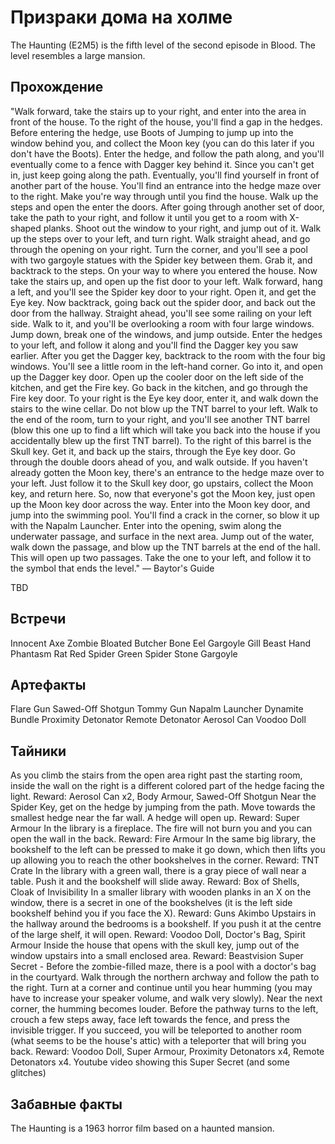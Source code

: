 # Призраки дома на холме

The Haunting (E2M5) is the fifth level of the second episode in Blood. The level resembles a large mansion.

## Прохождение

"Walk forward, take the stairs up to your right, and enter into the area in front of the house. To the right of the house, you'll find a gap in the hedges. Before entering the hedge, use Boots of Jumping to jump up into the window behind you, and collect the Moon key (you can do this later if you don't have the Boots). Enter the hedge, and follow the path along, and you'll eventually come to a fence with Dagger key behind it. Since you can't get in, just keep going along the path. Eventually, you'll find yourself in front of another part of the house. You'll find an entrance into the hedge maze over to the right. Make you're way through until you find the house. Walk up the steps and open the enter the doors. After going through another set of door, take the path to your right, and follow it until you get to a room with X-shaped planks. Shoot out the window to your right, and jump out of it. Walk up the steps over to your left, and turn right. Walk straight ahead, and go through the opening on your right. Turn the corner, and you'll see a pool with two gargoyle statues with the Spider key between them. Grab it, and backtrack to the steps. On your way to where you entered the house. Now take the stairs up, and open up the fist door to your left. Walk forward, hang a left, and you'll see the Spider key door to your right. Open it, and get the Eye key. Now backtrack, going back out the spider door, and back out the door from the hallway. Straight ahead, you'll see some railing on your left side. Walk to it, and you'll be overlooking a room with four large windows. Jump down, break one of the windows, and jump outside. Enter the hedges to your left, and follow it along and you'll find the Dagger key you saw earlier. After you get the Dagger key, backtrack to the room with the four big windows. You'll see a little room in the left-hand corner. Go into it, and open up the Dagger key door. Open up the cooler door on the left side of the kitchen, and get the Fire key. Go back in the kitchen, and go through the Fire key door. To your right is the Eye key door, enter it, and walk down the stairs to the wine cellar. Do not blow up the TNT barrel to your left. Walk to the end of the room, turn to your right, and you'll see another TNT barrel (blow this one up to find a lift which will take you back into the house if you accidentally blew up the first TNT barrel). To the right of this barrel is the Skull key. Get it, and back up the stairs, through the Eye key door. Go through the double doors ahead of you, and walk outside. If you haven't already gotten the Moon key, there's an entrance to the hedge maze over to your left. Just follow it to the Skull key door, go upstairs, collect the Moon key, and return here. So, now that everyone's got the Moon key, just open up the Moon key door across the way. Enter into the Moon key door, and jump into the swimming pool. You'll find a crack in the corner, so blow it up with the Napalm Launcher. Enter into the opening, swim along the underwater passage, and surface in the next area. Jump out of the water, walk down the passage, and blow up the TNT barrels at the end of the hall. This will open up two passages. Take the one to your left, and follow it to the symbol that ends the level." — Baytor's Guide

TBD

## Встречи

Innocent
Axe Zombie
Bloated Butcher
Bone Eel
Gargoyle
Gill Beast
Hand
Phantasm
Rat
Red Spider
Green Spider
Stone Gargoyle

## Артефакты

Flare Gun
Sawed-Off Shotgun
Tommy Gun
Napalm Launcher
Dynamite Bundle
Proximity Detonator
Remote Detonator
Aerosol Can
Voodoo Doll

## Тайники

As you climb the stairs from the open area right past the starting room, inside the wall on the right is a different colored part of the hedge facing the light. Reward: Aerosol Can x2, Body Armour, Sawed-Off Shotgun
Near the Spider Key, get on the hedge by jumping from the path. Move towards the smallest hedge near the far wall. A hedge will open up. Reward: Super Armour
In the library is a fireplace. The fire will not burn you and you can open the wall in the back. Reward: Fire Armour
In the same big library, the bookshelf to the left can be pressed to make it go down, which then lifts you up allowing you to reach the other bookshelves in the corner. Reward: TNT Crate
In the library with a green wall, there is a gray piece of wall near a table. Push it and the bookshelf will slide away. Reward: Box of Shells, Cloak of Invisibility
In a smaller library with wooden planks in an X on the window, there is a secret in one of the bookshelves (it is the left side bookshelf behind you if you face the X). Reward: Guns Akimbo
Upstairs in the hallway around the bedrooms is a bookshelf. If you push it at the centre of the large shelf, it will open. Reward: Voodoo Doll, Doctor's Bag, Spirit Armour
Inside the house that opens with the skull key, jump out of the window upstairs into a small enclosed area. Reward: Beastvision
Super Secret - Before the zombie-filled maze, there is a pool with a doctor's bag in the courtyard. Walk through the northern archway and follow the path to the right. Turn at a corner and continue until you hear humming (you may have to increase your speaker volume, and walk very slowly). Near the next corner, the humming becomes louder. Before the pathway turns to the left, crouch a few steps away, face left towards the fence, and press the invisible trigger. If you succeed, you will be teleported to another room (what seems to be the house's attic) with a teleporter that will bring you back. Reward: Voodoo Doll, Super Armour, Proximity Detonators x4, Remote Detonators x4. Youtube video showing this Super Secret (and some glitches)

## Забавные факты

The Haunting is a 1963 horror film based on a haunted mansion.
